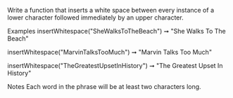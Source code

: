 Write a function that inserts a white space between every instance of a lower character followed immediately by an upper character.

Examples
insertWhitespace("SheWalksToTheBeach") ➞ "She Walks To The Beach"

insertWhitespace("MarvinTalksTooMuch") ➞ "Marvin Talks Too Much"

insertWhitespace("TheGreatestUpsetInHistory") ➞ "The Greatest Upset In History"

Notes
Each word in the phrase will be at least two characters long.